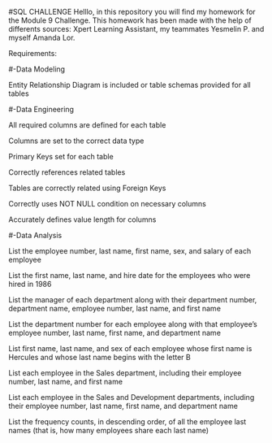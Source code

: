 #SQL CHALLENGE
Helllo, in this repository you will find my homework for the Module 9 Challenge. This homework has been made with the help of differents sources: Xpert Learning Assistant, my teammates Yesmelin P. and myself Amanda Lor.

Requirements:

#-Data Modeling 

Entity Relationship Diagram is included or table schemas provided for all tables 


#-Data Engineering

All required columns are defined for each table

Columns are set to the correct data type 

Primary Keys set for each table

Correctly references related tables

Tables are correctly related using Foreign Keys

Correctly uses NOT NULL condition on necessary columns

Accurately defines value length for columns 


#-Data Analysis

List the employee number, last name, first name, sex, and salary of each employee

List the first name, last name, and hire date for the employees who were hired in 1986

List the manager of each department along with their department number, department name, employee number, last name, and first name 

List the department number for each employee along with that employee’s employee number, last name, first name, and department name

List first name, last name, and sex of each employee whose first name is Hercules and whose last name begins with the letter B 

List each employee in the Sales department, including their employee number, last name, and first name 

List each employee in the Sales and Development departments, including their employee number, last name, first name, and department name 

List the frequency counts, in descending order, of all the employee last names (that is, how many employees share each last name) 
